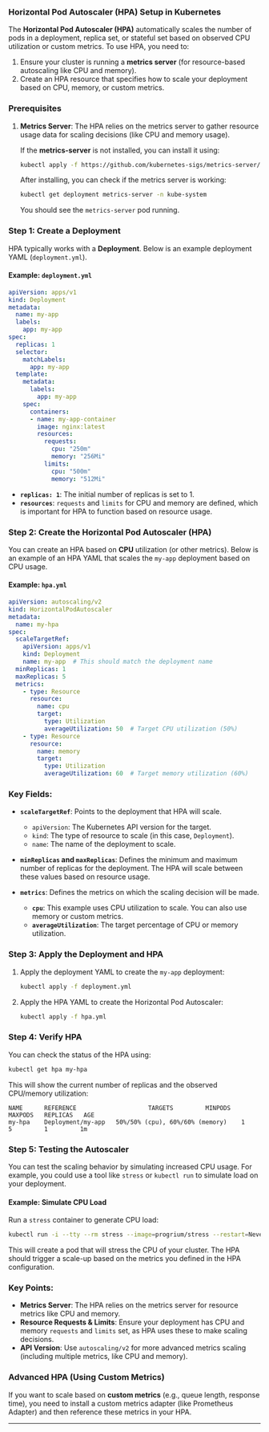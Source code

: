 ### Horizontal Pod Autoscaler (HPA) Setup in Kubernetes

The **Horizontal Pod Autoscaler (HPA)** automatically scales the number of pods in a deployment, replica set, or stateful set based on observed CPU utilization or custom metrics. To use HPA, you need to:

1. Ensure your cluster is running a **metrics server** (for resource-based autoscaling like CPU and memory).
2. Create an HPA resource that specifies how to scale your deployment based on CPU, memory, or custom metrics.

### Prerequisites

1. **Metrics Server**: The HPA relies on the metrics server to gather resource usage data for scaling decisions (like CPU and memory usage).

   If the **metrics-server** is not installed, you can install it using:

   ```bash
   kubectl apply -f https://github.com/kubernetes-sigs/metrics-server/releases/latest/download/components.yaml
   ```

   After installing, you can check if the metrics server is working:

   ```bash
   kubectl get deployment metrics-server -n kube-system
   ```

   You should see the `metrics-server` pod running.

### Step 1: Create a Deployment

HPA typically works with a **Deployment**. Below is an example deployment YAML (`deployment.yml`).

#### Example: `deployment.yml`

```yaml
apiVersion: apps/v1
kind: Deployment
metadata:
  name: my-app
  labels:
    app: my-app
spec:
  replicas: 1
  selector:
    matchLabels:
      app: my-app
  template:
    metadata:
      labels:
        app: my-app
    spec:
      containers:
      - name: my-app-container
        image: nginx:latest
        resources:
          requests:
            cpu: "250m"
            memory: "256Mi"
          limits:
            cpu: "500m"
            memory: "512Mi"
```

- **`replicas: 1`**: The initial number of replicas is set to 1.
- **`resources`**: `requests` and `limits` for CPU and memory are defined, which is important for HPA to function based on resource usage.

### Step 2: Create the Horizontal Pod Autoscaler (HPA)

You can create an HPA based on **CPU** utilization (or other metrics). Below is an example of an HPA YAML that scales the `my-app` deployment based on CPU usage.

#### Example: `hpa.yml`

```yaml
apiVersion: autoscaling/v2
kind: HorizontalPodAutoscaler
metadata:
  name: my-hpa
spec:
  scaleTargetRef:
    apiVersion: apps/v1
    kind: Deployment
    name: my-app  # This should match the deployment name
  minReplicas: 1
  maxReplicas: 5
  metrics:
    - type: Resource
      resource:
        name: cpu
        target:
          type: Utilization
          averageUtilization: 50  # Target CPU utilization (50%)
    - type: Resource
      resource:
        name: memory
        target:
          type: Utilization
          averageUtilization: 60  # Target memory utilization (60%)
```

### Key Fields:
- **`scaleTargetRef`**: Points to the deployment that HPA will scale.
  - `apiVersion`: The Kubernetes API version for the target.
  - `kind`: The type of resource to scale (in this case, `Deployment`).
  - `name`: The name of the deployment to scale.
  
- **`minReplicas` and `maxReplicas`**: Defines the minimum and maximum number of replicas for the deployment. The HPA will scale between these values based on resource usage.

- **`metrics`**: Defines the metrics on which the scaling decision will be made.
  - **`cpu`**: This example uses CPU utilization to scale. You can also use memory or custom metrics.
  - **`averageUtilization`**: The target percentage of CPU or memory utilization.

### Step 3: Apply the Deployment and HPA

1. Apply the deployment YAML to create the `my-app` deployment:

   ```bash
   kubectl apply -f deployment.yml
   ```

2. Apply the HPA YAML to create the Horizontal Pod Autoscaler:

   ```bash
   kubectl apply -f hpa.yml
   ```

### Step 4: Verify HPA

You can check the status of the HPA using:

```bash
kubectl get hpa my-hpa
```

This will show the current number of replicas and the observed CPU/memory utilization:

```
NAME      REFERENCE                    TARGETS         MINPODS   MAXPODS   REPLICAS   AGE
my-hpa    Deployment/my-app   50%/50% (cpu), 60%/60% (memory)    1         5         1         1m
```

### Step 5: Testing the Autoscaler

You can test the scaling behavior by simulating increased CPU usage. For example, you could use a tool like `stress` or `kubectl run` to simulate load on your deployment.

#### Example: Simulate CPU Load

Run a `stress` container to generate CPU load:

```bash
kubectl run -i --tty --rm stress --image=progrium/stress --restart=Never -- cpu 4
```

This will create a pod that will stress the CPU of your cluster. The HPA should trigger a scale-up based on the metrics you defined in the HPA configuration.

### Key Points:
- **Metrics Server**: The HPA relies on the metrics server for resource metrics like CPU and memory.
- **Resource Requests & Limits**: Ensure your deployment has CPU and memory `requests` and `limits` set, as HPA uses these to make scaling decisions.
- **API Version**: Use `autoscaling/v2` for more advanced metrics scaling (including multiple metrics, like CPU and memory).

### Advanced HPA (Using Custom Metrics)

If you want to scale based on **custom metrics** (e.g., queue length, response time), you need to install a custom metrics adapter (like Prometheus Adapter) and then reference these metrics in your HPA.

---
